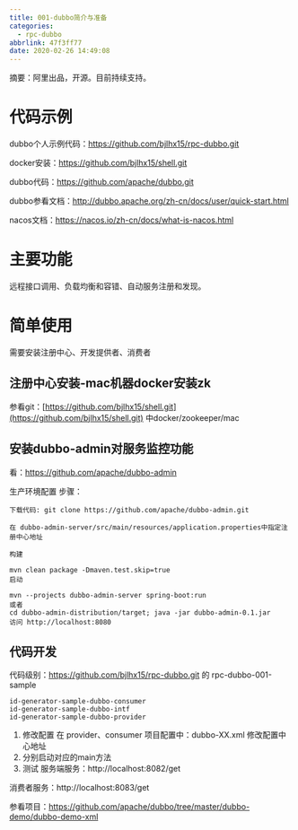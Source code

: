 ```yaml
---
title: 001-dubbo简介与准备
categories:
  - rpc-dubbo
abbrlink: 47f3ff77
date: 2020-02-26 14:49:08
---
```


摘要：阿里出品，开源。目前持续支持。
<!-- more -->

# 代码示例
dubbo个人示例代码：https://github.com/bjlhx15/rpc-dubbo.git

docker安装：https://github.com/bjlhx15/shell.git

dubbo代码：https://github.com/apache/dubbo.git

dubbo参看文档：http://dubbo.apache.org/zh-cn/docs/user/quick-start.html

nacos文档：https://nacos.io/zh-cn/docs/what-is-nacos.html


# 主要功能
远程接口调用、负载均衡和容错、自动服务注册和发现。

# 简单使用

需要安装注册中心、开发提供者、消费者

## 注册中心安装-mac机器docker安装zk
参看git：[https://github.com/bjlhx15/shell.git](https://github.com/bjlhx15/shell.git)
中docker/zookeeper/mac

## 安装dubbo-admin对服务监控功能
看：https://github.com/apache/dubbo-admin

生产环境配置 步骤：
```
下载代码: git clone https://github.com/apache/dubbo-admin.git

在 dubbo-admin-server/src/main/resources/application.properties中指定注册中心地址

构建

mvn clean package -Dmaven.test.skip=true
启动

mvn --projects dubbo-admin-server spring-boot:run
或者
cd dubbo-admin-distribution/target; java -jar dubbo-admin-0.1.jar
访问 http://localhost:8080
```

## 代码开发

代码级别：https://github.com/bjlhx15/rpc-dubbo.git 的 rpc-dubbo-001-sample
```
id-generator-sample-dubbo-consumer
id-generator-sample-dubbo-intf
id-generator-sample-dubbo-provider

```
1. 修改配置
在 provider、consumer 项目配置中：dubbo-XX.xml 修改配置中心地址
2. 分别启动对应的main方法
3. 测试
服务端服务：http://localhost:8082/get

消费者服务：http://localhost:8083/get

参看项目：https://github.com/apache/dubbo/tree/master/dubbo-demo/dubbo-demo-xml